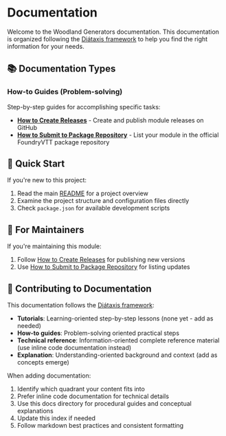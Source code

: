 # Documentation

Welcome to the Woodland Generators documentation. This documentation is
organized following the [Diátaxis framework](https://diataxis.fr/) to help you
find the right information for your needs.

## 📚 Documentation Types

### How-to Guides (Problem-solving)

Step-by-step guides for accomplishing specific tasks:

- **[How to Create Releases](how-to-create-releases.md)** - Create and publish
  module releases on GitHub
- **[How to Submit to Package Repository](how-to-submit-to-package-repository.md)** -
  List your module in the official FoundryVTT package repository

## 🚀 Quick Start

If you're new to this project:

1. Read the main [README](../README.md) for a project overview
2. Examine the project structure and configuration files directly
3. Check `package.json` for available development scripts

## 🔧 For Maintainers

If you're maintaining this module:

1. Follow [How to Create Releases](how-to-create-releases.md) for publishing new
   versions
2. Use
   [How to Submit to Package Repository](how-to-submit-to-package-repository.md)
   for listing updates

## 📝 Contributing to Documentation

This documentation follows the [Diátaxis framework](https://diataxis.fr/):

- **Tutorials**: Learning-oriented step-by-step lessons (none yet - add as
  needed)
- **How-to guides**: Problem-solving oriented practical steps
- **Technical reference**: Information-oriented complete reference material (use
  inline code documentation instead)
- **Explanation**: Understanding-oriented background and context (add as
  concepts emerge)

When adding documentation:

1. Identify which quadrant your content fits into
2. Prefer inline code documentation for technical details
3. Use this docs directory for procedural guides and conceptual explanations
4. Update this index if needed
5. Follow markdown best practices and consistent formatting
